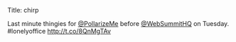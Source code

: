 Title: chirp

Last minute thingies for <a href="http://twitter.com/PollarizeMe">@PollarizeMe</a> before <a href="http://twitter.com/WebSummitHQ">@WebSummitHQ</a> on Tuesday. #lonelyoffice <a href="http://t.co/8QnMgTAv">http://t.co/8QnMgTAv</a>
